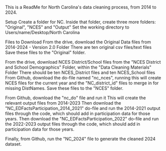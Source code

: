 This is a ReadMe for North Carolina's data cleaning process, from 2014 to 2024.

Setup
Create a folder for NC. Inside that folder, create three more folders: "Original", "NCES" and "Output"
Set the working directory to Users/name/Desktop/North Carolina

Files to Download
From the drive, download the Original Data files from 2014-2024 -  Version 2.0 Folder
There are ten original csv files/text files
Save these files to the "Original" folder.

From the drive, download NCES District/School files from the "NCES District and School Demographics" Folder, within the "Data Cleaning Materials" Folder
There should be ten NCES_District files and ten NCES_School files
From Github, download the do-file named "nc_nces", running this will create NCES files for the current year and the "NC_district_id" files to merge in for missing DistNames.
Save these files to the "NCES" folder.

From Github, download the "nc_do" file and run it
This will create the relevant output files from 2014-2023
Then download the "NC_EDFactsParticipation_2014_2021" do-file and run the 2014-2021 output files through the code, which should add in participation data for those years.
Then download the "NC_EDFactsParticipation_2022" do-file and run the 2022-2023 output files through the code, which should add in participation data for those years.

Finally, from Github, run the "NC_2024" file to generate the cleaned 2024 dataset.
